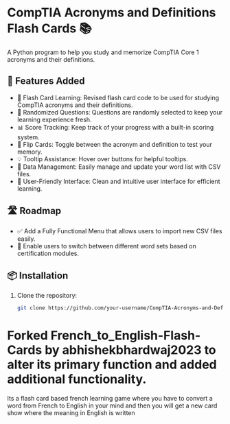# CompTIA Acronyms and Definitions Flash Cards 📚

A Python program to help you study and memorize CompTIA Core 1 acronyms and their definitions.

## 🚀 Features Added

- 🧠 Flash Card Learning: Revised flash card code to be used for studying CompTIA acronyms and their definitions.
- 🔀 Randomized Questions: Questions are randomly selected to keep your learning experience fresh.
- 📊 Score Tracking: Keep track of your progress with a built-in scoring system.
- 🔄 Flip Cards: Toggle between the acronym and definition to test your memory.
- 💡 Tooltip Assistance: Hover over buttons for helpful tooltips.
- 📂 Data Management: Easily manage and update your word list with CSV files.
- 🌈 User-Friendly Interface: Clean and intuitive user interface for efficient learning.

## 🛣️ Roadmap

- ✅ Add a Fully Functional Menu that allows users to import new CSV files easily.
- 🔄 Enable users to switch between different word sets based on certification modules.
  
## 📦 Installation

1. Clone the repository:

   ```bash
   git clone https://github.com/your-username/CompTIA-Acronyms-and-Definitions-Flash-Cards.git

# Forked French_to_English-Flash-Cards by abhishekbhardwaj2023 to alter its primary function and added additional functionality.
Its a flash card based french learning game where you have to convert a word from French to English in your mind and then you will get a new card show where the meaning in English is written
